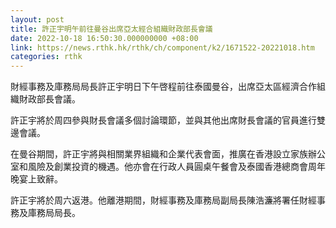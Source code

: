 ```yaml
---
layout: post
title: 許正宇明午前往曼谷出席亞太經合組織財政部長會議
date: 2022-10-18 16:50:30.000000000 +08:00
link: https://news.rthk.hk/rthk/ch/component/k2/1671522-20221018.htm
categories: rthk
---
```


財經事務及庫務局局長許正宇明日下午啓程前往泰國曼谷，出席亞太區經濟合作組織財政部長會議。
 
許正宇將於周四參與財長會議多個討論環節，並與其他出席財長會議的官員進行雙邊會議。
 
在曼谷期間，許正宇將與相關業界組織和企業代表會面，推廣在香港設立家族辦公室和風險及創業投資的機遇。他亦會在行政人員圓桌午餐會及泰國香港總商會周年晚宴上致辭。
 
許正宇將於周六返港。他離港期間，財經事務及庫務局副局長陳浩濂將署任財經事務及庫務局局長。
